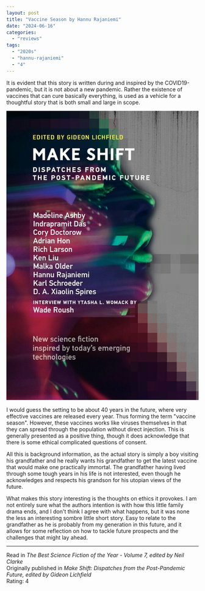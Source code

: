```yaml
---
layout: post
title: "Vaccine Season by Hannu Rajaniemi"
date: "2024-06-16"
categories:
  - "reviews"
tags:
  - "2020s"
  - "hannu-rajaniemi"
  - "4"
---
```


It is evident that this story is written during and inspired by the COVID19-pandemic, but it is not about a new pandemic.
Rather the existence of vaccines that can cure basically everything, is used as a vehicle for a thoughtful story that is both small and large in scope.

![Make Shift: Dispatches from the Post-Pandemic Future, edited by Gideon Lichfield](/assets/images/makeshift.jpg)

I would guess the setting to be about 40 years in the future, where very effective vaccines are released every year. Thus forming the term "vaccine season".
However, these vaccines works like viruses themselves in that they can spread through the population without direct injection.
This is generally presented as a positive thing, though it does acknowledge that there is some ethical complicated questions of consent.

All this is background information, as the actual story is simply a boy visiting his grandfather and he really wants his grandfather to get the latest vaccine that would make one practically immortal.
The grandfather having lived through some tough years in his life is not interested, even though he acknowledges and respects his grandson for his utopian views of the future.

What makes this story interesting is the thoughts on ethics it provokes. I am not entirely sure what the authors intention is with how this little family drama ends, and I don't think I agree with what happens, but it was none the less an interesting sombre little short story.
Easy to relate to the grandfather as he is probably from my generation in this future, and it allows for some reflection on how to tackle future prospects and the challenges that might lay ahead.

* * *

Read in _The Best Science Fiction of the Year - Volume 7, edited by Neil Clarke_\
Originally published in _Make Shift: Dispatches from the Post-Pandemic Future, edited by Gideon Lichfield_\
Rating: 4
